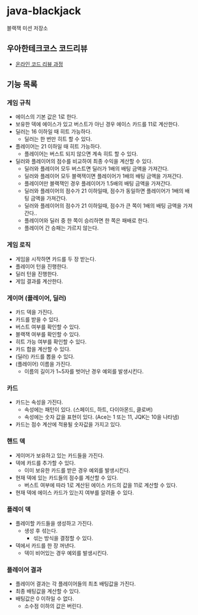 # java-blackjack

블랙잭 미션 저장소

## 우아한테크코스 코드리뷰

- [온라인 코드 리뷰 과정](https://github.com/woowacourse/woowacourse-docs/blob/master/maincourse/README.md)

## 기능 목록

### 게임 규칙
- 에이스의 기본 값은 1로 한다.
- 보유한 덱에 에이스가 있고 버스트가 아닌 경우 에이스 카드를 11로 계산한다.
- 딜러는 16 이하일 때 히트 가능하다.
  - 딜러는 한 번만 히트 할 수 있다.
- 플레이어는 21 이하일 때 히트 가능하다.
  - 플레이어는 버스트 되지 않으면 계속 히트 할 수 있다.
- 딜러와 플레이어의 점수를 비교하여 최종 수익을 계산할 수 있다.
  - 딜러와 플레이어 모두 버스트면 딜러가 1배의 배팅 금액을 가져간다.
  - 딜러와 플레이어 모두 블랙잭이면 플레이어가 1배의 배팅 금액을 가져간다.
  - 플레이어만 블랙잭인 경우 플레이어가 1.5배의 배팅 금액을 가져간다.
  - 딜러와 플레이어의 점수가 21 이하일때, 점수가 동일하면 플레이어가 1배의 배팅 금액을 가져간다.
  - 딜러와 플레이어의 점수가 21 이하일때, 점수가 큰 쪽이 1배의 배팅 금액을 가져간다..
  - 플레이어와 딜러 중 한 쪽이 승리하면 한 쪽은 패배로 한다.
  - 플레이어 간 승패는 가르지 않는다.

### 게임 로직
- 게임을 시작하면 카드를 두 장 받는다.
- 플레이어 턴을 진행한다.
- 딜러 턴을 진행한다.
- 게임 결과를 계산한다.

### 게이머 (플레이어, 딜러)
- 카드 덱을 가진다.
- 카드를 받을 수 있다.
- 버스트 여부를 확인할 수 있다.
- 블랙잭 여부를 확인할 수 있다.
- 히트 가능 여부를 확인할 수 있다.
- 카드 합을 계산할 수 있다.
- (딜러) 카드를 뽑을 수 있다.
- (플레이어) 이름을 가진다.
  - 이름의 길이가 1~5자를 벗어난 경우 예외를 발생시킨다.

### 카드
- 카드는 속성을 가진다.
  - 속성에는 패턴이 있다. (스페이드, 하트, 다이아몬드, 클로버)
  - 속성에는 숫자 값을 표현이 있다. (Ace는 1 또는 11, JQK는 10을 나타냄)
- 카드는 점수 계산에 적용될 숫자값을 가지고 있다.

### 핸드 덱
- 게이머가 보유하고 있는 카드들을 가진다.
- 덱에 카드를 추가할 수 있다.
  - 이미 보유한 카드를 받은 경우 예외를 발생시킨다.
- 현재 덱에 있는 카드들의 점수를 계산할 수 있다.
  - 버스트 여부에 따라 1로 계산된 에이스 카드의 값을 11로 계산할 수 있다.
- 현재 덱에 에이스 카드가 있는지 여부를 알려줄 수 있다.

### 플레이 덱
- 플레이할 카드들을 생성하고 가진다.
  - 생성 후 섞는다.
    - 섞는 방식을 결정할 수 있다.
- 덱에서 카드를 한 장 꺼낸다.
  - 덱이 비어있는 경우 예외를 발생시킨다.

### 플레이어 결과
- 플레이어 결과는 각 플레이어들의 최초 배팅값을 가진다.
- 최종 배팅값을 계산할 수 있다.
- 배팅값은 0 이하일 수 없다.
  - 소수점 이하의 값은 버린다.
